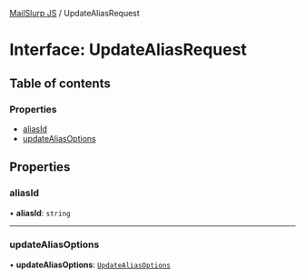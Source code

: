 [MailSlurp JS](../README.md) / UpdateAliasRequest

# Interface: UpdateAliasRequest

## Table of contents

### Properties

- [aliasId](UpdateAliasRequest.md#aliasid)
- [updateAliasOptions](UpdateAliasRequest.md#updatealiasoptions)

## Properties

### aliasId

• **aliasId**: `string`

___

### updateAliasOptions

• **updateAliasOptions**: [`UpdateAliasOptions`](UpdateAliasOptions.md)
